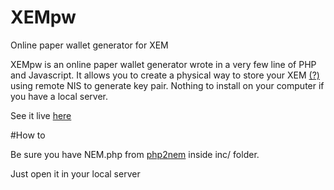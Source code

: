 # XEMpw
Online paper wallet generator for XEM

XEMpw is an online paper wallet generator wrote in a very few line of PHP and Javascript. 
It allows you to create a physical way to store your XEM <a href="http://nem.io" target="_blank">(?)</a> using remote NIS to generate key pair. Nothing to install on your computer if you have a local server.

See it live <a href="https://www.krakenlabs.org/XEMpw.php" target="_blank">here</a>

#How to 

Be sure you have NEM.php from <a href="https://github.com/NewEconomyMovement/php2nem" target="_blank">php2nem</a> inside inc/ folder.

Just open it in your local server
